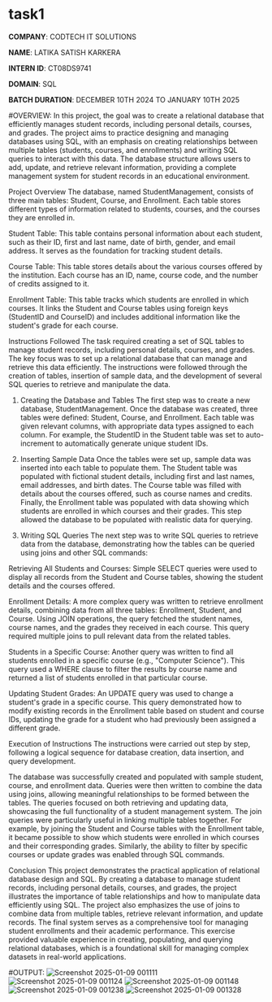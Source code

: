 # task1

**COMPANY**: CODTECH IT SOLUTIONS

**NAME**: LATIKA SATISH KARKERA

**INTERN ID**: CT08DS9741

**DOMAIN**: SQL

**BATCH DURATION**: DECEMBER 10TH 2024 TO JANUARY 10TH 2025

#OVERVIEW:
In this project, the goal was to create a relational database that efficiently manages student records, including personal details, courses, and grades. The project aims to practice designing and managing databases using SQL, with an emphasis on creating relationships between multiple tables (students, courses, and enrollments) and writing SQL queries to interact with this data. The database structure allows users to add, update, and retrieve relevant information, providing a complete management system for student records in an educational environment.

Project Overview
The database, named StudentManagement, consists of three main tables: Student, Course, and Enrollment. Each table stores different types of information related to students, courses, and the courses they are enrolled in.

Student Table: This table contains personal information about each student, such as their ID, first and last name, date of birth, gender, and email address. It serves as the foundation for tracking student details.

Course Table: This table stores details about the various courses offered by the institution. Each course has an ID, name, course code, and the number of credits assigned to it.

Enrollment Table: This table tracks which students are enrolled in which courses. It links the Student and Course tables using foreign keys (StudentID and CourseID) and includes additional information like the student's grade for each course.

Instructions Followed
The task required creating a set of SQL tables to manage student records, including personal details, courses, and grades. The key focus was to set up a relational database that can manage and retrieve this data efficiently. The instructions were followed through the creation of tables, insertion of sample data, and the development of several SQL queries to retrieve and manipulate the data.

1. Creating the Database and Tables
The first step was to create a new database, StudentManagement. Once the database was created, three tables were defined: Student, Course, and Enrollment. Each table was given relevant columns, with appropriate data types assigned to each column. For example, the StudentID in the Student table was set to auto-increment to automatically generate unique student IDs.

2. Inserting Sample Data
Once the tables were set up, sample data was inserted into each table to populate them. The Student table was populated with fictional student details, including first and last names, email addresses, and birth dates. The Course table was filled with details about the courses offered, such as course names and credits. Finally, the Enrollment table was populated with data showing which students are enrolled in which courses and their grades. This step allowed the database to be populated with realistic data for querying.

3. Writing SQL Queries
The next step was to write SQL queries to retrieve data from the database, demonstrating how the tables can be queried using joins and other SQL commands:

Retrieving All Students and Courses: Simple SELECT queries were used to display all records from the Student and Course tables, showing the student details and the courses offered.

Enrollment Details: A more complex query was written to retrieve enrollment details, combining data from all three tables: Enrollment, Student, and Course. Using JOIN operations, the query fetched the student names, course names, and the grades they received in each course. This query required multiple joins to pull relevant data from the related tables.

Students in a Specific Course: Another query was written to find all students enrolled in a specific course (e.g., "Computer Science"). This query used a WHERE clause to filter the results by course name and returned a list of students enrolled in that particular course.

Updating Student Grades: An UPDATE query was used to change a student's grade in a specific course. This query demonstrated how to modify existing records in the Enrollment table based on student and course IDs, updating the grade for a student who had previously been assigned a different grade.

Execution of Instructions
The instructions were carried out step by step, following a logical sequence for database creation, data insertion, and query development.

The database was successfully created and populated with sample student, course, and enrollment data.
Queries were then written to combine the data using joins, allowing meaningful relationships to be formed between the tables.
The queries focused on both retrieving and updating data, showcasing the full functionality of a student management system.
The join queries were particularly useful in linking multiple tables together. For example, by joining the Student and Course tables with the Enrollment table, it became possible to show which students were enrolled in which courses and their corresponding grades. Similarly, the ability to filter by specific courses or update grades was enabled through SQL commands.

Conclusion
This project demonstrates the practical application of relational database design and SQL. By creating a database to manage student records, including personal details, courses, and grades, the project illustrates the importance of table relationships and how to manipulate data efficiently using SQL. The project also emphasizes the use of joins to combine data from multiple tables, retrieve relevant information, and update records. The final system serves as a comprehensive tool for managing student enrollments and their academic performance. This exercise provided valuable experience in creating, populating, and querying relational databases, which is a foundational skill for managing complex datasets in real-world applications.

#OUTPUT:
![Screenshot 2025-01-09 001111](https://github.com/user-attachments/assets/7dfe5646-3ccf-4b70-9b29-9e91021e5aec)
![Screenshot 2025-01-09 001124](https://github.com/user-attachments/assets/ed89e667-1d19-4541-bec7-7304c9c2b652)
![Screenshot 2025-01-09 001148](https://github.com/user-attachments/assets/0d3ab55c-8bda-4d81-8809-fda366d78a93)
![Screenshot 2025-01-09 001238](https://github.com/user-attachments/assets/d332db31-262a-49ee-b2af-156095208db4)
![Screenshot 2025-01-09 001328](https://github.com/user-attachments/assets/7c9adfd9-0f0b-4ed1-b03d-3653230ec60d)
